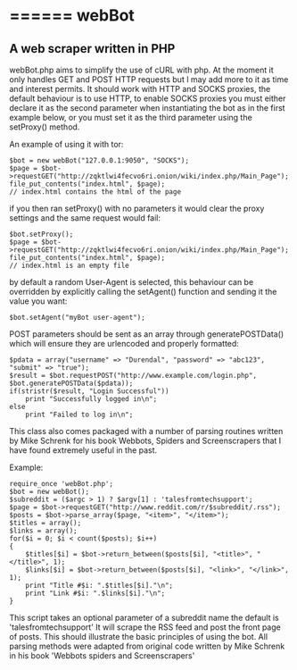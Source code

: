 ======
webBot
======

## A web scraper written in PHP
webBot.php aims to simplify the use of cURL with php. At the moment it only handles GET and POST HTTP requests but I may add more to it as time and interest permits. It should work with HTTP and SOCKS proxies, the default behaviour is to use HTTP, to enable SOCKS proxies you must either declare it as the second parameter when instantiating the bot as in the first example below, or you must set it as the third parameter using the setProxy() method.

An example of using it with tor:

	$bot = new webBot("127.0.0.1:9050", "SOCKS");
	$page = $bot->requestGET("http://zqktlwi4fecvo6ri.onion/wiki/index.php/Main_Page");
	file_put_contents("index.html", $page);
	// index.html contains the html of the page
		
if you then ran setProxy() with no parameters it would clear the proxy settings and the same request would fail:

	$bot.setProxy();
	$page = $bot->requestGET("http://zqktlwi4fecvo6ri.onion/wiki/index.php/Main_Page");
	file_put_contents("index.html", $page);
	// index.html is an empty file

by default a random User-Agent is selected, this behaviour can be overridden by explicitly calling the setAgent() function and sending it the value you want:

	$bot.setAgent("myBot user-agent");

POST parameters should be sent as an array through generatePOSTData() which will ensure they are urlencoded and properly formatted:

	$pdata = array("username" => "Durendal", "password" => "abc123", "submit" => "true");
	$result = $bot.requestPOST("http://www.example.com/login.php", $bot.generatePOSTData($pdata));
	if(stristr($result, "Login Successful"))
		print "Successfully logged in\n";
	else
		print "Failed to log in\n";

This class also comes packaged with a number of parsing routines written by Mike Schrenk for his book Webbots, Spiders and Screenscrapers that I have found extremely useful in the past. 

Example:

	require_once 'webBot.php';
	$bot = new webBot();
	$subreddit = ($argc > 1) ? $argv[1] : 'talesfromtechsupport';
	$page = $bot->requestGET("http://www.reddit.com/r/$subreddit/.rss");
	$posts = $bot->parse_array($page, "<item>", "</item>");
	$titles = array();
	$links = array();
	for($i = 0; $i < count($posts); $i++)
	{
		$titles[$i] = $bot->return_between($posts[$i], "<title>", "</title>", 1);
		$links[$i] = $bot->return_between($posts[$i], "<link>", "</link>", 1);
		print "Title #$i: ".$titles[$i]."\n";
		print "Link #$i: ".$links[$i]."\n";
	}
	

This script takes an optional parameter of a subreddit name the default is 'talesfromtechsupport' 
It will scrape the RSS feed and post the front page of posts. This should illustrate
the basic principles of using the bot. All parsing methods were adapted from original
code written by Mike Schrenk in his book 'Webbots spiders and Screenscrapers' 
